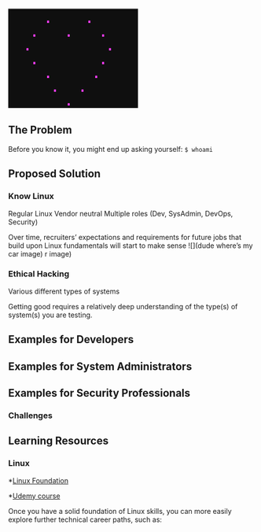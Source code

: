 



![ASCI you mage heart](/images/shell_script_heart.png)


## The Problem


Before you know it, you might end up asking yourself:
`$ whoami`


## Proposed Solution

### Know Linux

Regular Linux 
Vendor neutral
Multiple roles (Dev, SysAdmin, DevOps, Security)

Over time, recruiters’ expectations and requirements for future jobs that build upon Linux fundamentals will start to make sense 
![](dude where’s my car image)
r image)




### Ethical Hacking

Various different types of systems 


Getting good requires a relatively deep understanding of the type(s) of system(s) you are testing. 





## Examples for Developers


## Examples for System Administrators


## Examples for Security Professionals






### Challenges


## Learning Resources 


### Linux


*[Linux Foundation](https://training.linuxfoundation.org/)

*[Udemy course](https://www.udemy.com/course/command-line/)


Once you have a solid foundation of Linux skills, you can more easily explore further technical career paths, such as:









